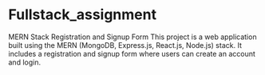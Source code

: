 # Fullstack_assignment
MERN Stack Registration and Signup Form  This project is a web application built using the MERN (MongoDB, Express.js, React.js, Node.js) stack. It includes a registration and signup form where users can create an account and login.
